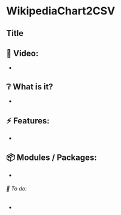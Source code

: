 # WikipediaChart2CSV

## Title

## :cinema: Video:
* 

## :grey_question: What is it?
* 

## :zap: Features:
* 

## :package: Modules / Packages:
* 

###### :hammer: To do:
* 




